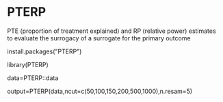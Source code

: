 # PTERP
PTE (proportion of treatment explained) and RP (relative power) estimates to evaluate the surrogacy of a surrogate for the primary outcome 

install.packages("PTERP")

library(PTERP)

data=PTERP::data

output=PTERP(data,ncut=c(50,100,150,200,500,1000),n.resam=5)
